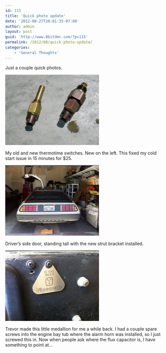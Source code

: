 ```yaml
---
id: 115
title: 'Quick photo update'
date: '2012-08-27T20:01:35-07:00'
author: admin
layout: post
guid: 'http://www.8bitdmc.com/?p=115'
permalink: /2012/08/quick-photo-update/
categories:
    - 'General Thoughts'
---
```


Just a couple quick photos.

[![20120827-195858.jpg](assets/images/2012/08/20120827-195858.jpg)](assets/images/2012/08/20120827-195858.jpg)

My old and new thermotime switches. New on the left. This fixed my cold start issue in 15 minutes for $25.

[![20120827-195950.jpg](assets/images/2012/08/20120827-195950.jpg)](assets/images/2012/08/20120827-195950.jpg)

Driver’s side door, standing tall with the new strut bracket installed.

[![20120827-200028.jpg](assets/images/2012/08/20120827-200028.jpg)](assets/images/2012/08/20120827-200028.jpg)

Trevor made this little medallion for me a while back. I had a couple spare screws into the engine bay tub where the alarm horn was installed, so I just screwed this in. Now when people ask where the flux capacitor is, I have something to point at…